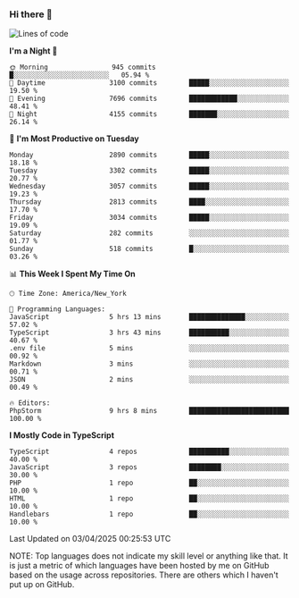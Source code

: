 ### Hi there 👋

<!--
**LynxJinxxy/LynxJinxxy** is a ✨ _special_ ✨ repository because its `README.md` (this file) appears on your GitHub profile.

Here are some ideas to get you started:

- 🔭 I’m currently working on ...
- 🌱 I’m currently learning ...
- 👯 I’m looking to collaborate on ...
- 🤔 I’m looking for help with ...
- 💬 Ask me about ...
- 📫 How to reach me: ...
- 😄 Pronouns: ...
- ⚡ Fun fact: ...
-->

<!--START_SECTION:waka-->
![Lines of code](https://img.shields.io/badge/From%20Hello%20World%20I%27ve%20Written-24.7%20million%20lines%20of%20code-blue)

**I'm a Night 🦉** 

```text
🌞 Morning                945 commits         █░░░░░░░░░░░░░░░░░░░░░░░░   05.94 % 
🌆 Daytime                3100 commits        █████░░░░░░░░░░░░░░░░░░░░   19.50 % 
🌃 Evening                7696 commits        ████████████░░░░░░░░░░░░░   48.41 % 
🌙 Night                  4155 commits        ███████░░░░░░░░░░░░░░░░░░   26.14 % 
```
📅 **I'm Most Productive on Tuesday** 

```text
Monday                   2890 commits        █████░░░░░░░░░░░░░░░░░░░░   18.18 % 
Tuesday                  3302 commits        █████░░░░░░░░░░░░░░░░░░░░   20.77 % 
Wednesday                3057 commits        █████░░░░░░░░░░░░░░░░░░░░   19.23 % 
Thursday                 2813 commits        ████░░░░░░░░░░░░░░░░░░░░░   17.70 % 
Friday                   3034 commits        █████░░░░░░░░░░░░░░░░░░░░   19.09 % 
Saturday                 282 commits         ░░░░░░░░░░░░░░░░░░░░░░░░░   01.77 % 
Sunday                   518 commits         █░░░░░░░░░░░░░░░░░░░░░░░░   03.26 % 
```


📊 **This Week I Spent My Time On** 

```text
🕑︎ Time Zone: America/New_York

💬 Programming Languages: 
JavaScript               5 hrs 13 mins       ██████████████░░░░░░░░░░░   57.02 % 
TypeScript               3 hrs 43 mins       ██████████░░░░░░░░░░░░░░░   40.67 % 
.env file                5 mins              ░░░░░░░░░░░░░░░░░░░░░░░░░   00.92 % 
Markdown                 3 mins              ░░░░░░░░░░░░░░░░░░░░░░░░░   00.71 % 
JSON                     2 mins              ░░░░░░░░░░░░░░░░░░░░░░░░░   00.49 % 

🔥 Editors: 
PhpStorm                 9 hrs 8 mins        █████████████████████████   100.00 % 
```

**I Mostly Code in TypeScript** 

```text
TypeScript               4 repos             ██████████░░░░░░░░░░░░░░░   40.00 % 
JavaScript               3 repos             ████████░░░░░░░░░░░░░░░░░   30.00 % 
PHP                      1 repo              ██░░░░░░░░░░░░░░░░░░░░░░░   10.00 % 
HTML                     1 repo              ██░░░░░░░░░░░░░░░░░░░░░░░   10.00 % 
Handlebars               1 repo              ██░░░░░░░░░░░░░░░░░░░░░░░   10.00 % 
```




 Last Updated on 03/04/2025 00:25:53 UTC
<!--END_SECTION:waka-->
NOTE: Top languages does not indicate my skill level or anything like that. It is just a metric of which languages have been hosted by me on GitHub based on the usage across repositories. There are others which I haven't put up on GitHub.
